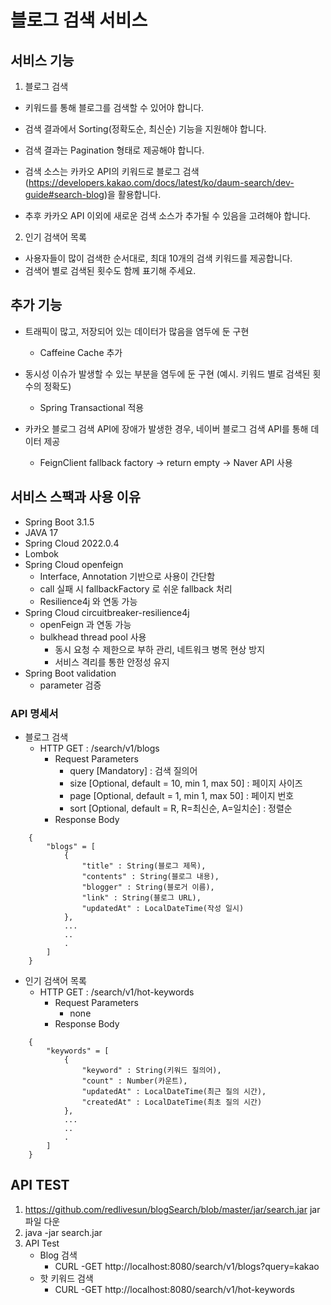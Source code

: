 # 블로그 검색 서비스

## 서비스 기능
1. 블로그 검색

- 키워드를 통해 블로그를 검색할 수 있어야 합니다.

- 검색 결과에서 Sorting(정확도순, 최신순) 기능을 지원해야 합니다.

- 검색 결과는 Pagination 형태로 제공해야 합니다.

- 검색 소스는 카카오 API의 키워드로 블로그 검색(https://developers.kakao.com/docs/latest/ko/daum-search/dev-guide#search-blog)을 활용합니다.

- 추후 카카오 API 이외에 새로운 검색 소스가 추가될 수 있음을 고려해야 합니다.


2. 인기 검색어 목록

- 사용자들이 많이 검색한 순서대로, 최대 10개의 검색 키워드를 제공합니다.
- 검색어 별로 검색된 횟수도 함께 표기해 주세요.


## 추가 기능
- 트래픽이 많고, 저장되어 있는 데이터가 많음을 염두에 둔 구현
  - Caffeine Cache 추가

- 동시성 이슈가 발생할 수 있는 부분을 염두에 둔 구현 (예시. 키워드 별로 검색된 횟수의 정확도)
  - Spring Transactional 적용

- 카카오 블로그 검색 API에 장애가 발생한 경우, 네이버 블로그 검색 API를 통해 데이터 제공
  - FeignClient fallback factory -> return empty -> Naver API 사용

## 서비스 스팩과 사용 이유
- Spring Boot 3.1.5
- JAVA 17
- Spring Cloud 2022.0.4
- Lombok
- Spring Cloud openfeign
  - Interface, Annotation 기반으로 사용이 간단함
  - call 실패 시 fallbackFactory 로 쉬운 fallback 처리 
  - Resilience4j 와 연동 가능
- Spring Cloud circuitbreaker-resilience4j
  - openFeign 과 연동 가능
  - bulkhead thread pool 사용
    - 동시 요청 수 제한으로 부하 관리, 네트워크 병목 현상 방지
    - 서비스 격리를 통한 안정성 유지
- Spring Boot validation
  - parameter 검증


### API 명세서
- 블로그 검색
  - HTTP GET : /search/v1/blogs
    - Request Parameters
      - query [Mandatory] : 검색 질의어
      - size [Optional, default = 10, min 1, max 50] : 페이지 사이즈
      - page [Optional, default = 1, min 1, max 50] : 페이지 번호
      - sort [Optional, default = R, R=최신순, A=일치순] : 정렬순
    - Response Body
```
    {
        "blogs" = [
            {
                "title" : String(블로그 제목),
                "contents" : String(블로그 내용),
                "blogger" : String(블로거 이름),
                "link" : String(블로그 URL),
                "updatedAt" : LocalDateTime(작성 일시)
            },
            ...
            ..
            .
        ]
    }
```

- 인기 검색어 목록
  - HTTP GET : /search/v1/hot-keywords
    - Request Parameters
      - none
    - Response Body
```
    {
        "keywords" = [
            {
                "keyword" : String(키워드 질의어),
                "count" : Number(카운트),
                "updatedAt" : LocalDateTime(최근 질의 시간),
                "createdAt" : LocalDateTime(최초 질의 시간)
            },
            ...
            ..
            .
        ]
    }
```

## API TEST
1. https://github.com/redlivesun/blogSearch/blob/master/jar/search.jar jar 파일 다운
2. java -jar search.jar
3. API Test
   - Blog 검색
      - CURL -GET http://localhost:8080/search/v1/blogs?query=kakao
   - 핫 키워드 검색
     - CURL -GET http://localhost:8080/search/v1/hot-keywords